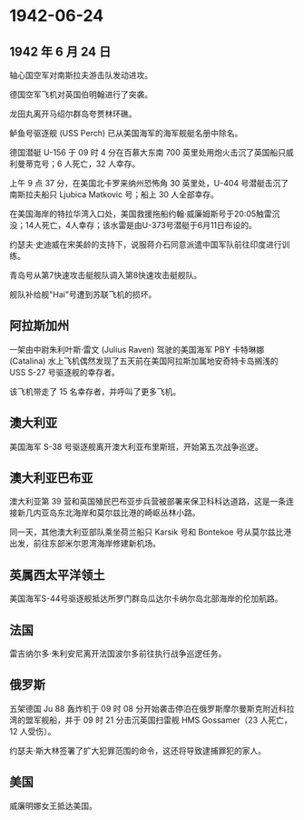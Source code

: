 # 1942-06-24

## 1942 年 6 月 24 日

轴心国空军对南斯拉夫游击队发动进攻。

德国空军飞机对英国伯明翰进行了突袭。

龙田丸离开马绍尔群岛夸贾林环礁。

鲈鱼号驱逐舰 (USS Perch) 已从美国海军的海军舰艇名册中除名。

德国潜艇 U-156 于 09 时 4 分在百慕大东南 700
英里处用炮火击沉了英国船只威利曼蒂克号；6 人死亡，32 人幸存。

上午 9 点 37 分，在美国北卡罗来纳州恐怖角 30 英里处，U-404
号潜艇击沉了南斯拉夫船只 Ljubica Matkovic 号；船上 30 人全部幸存。

在美国海岸的特拉华湾入口处，美国救援拖船约翰·威廉姆斯号于20:05触雷沉没；14人死亡，4人幸存；该水雷是由U-373号潜艇于6月11日布设的。

约瑟夫·史迪威在宋美龄的支持下，说服蒋介石同意派遣中国军队前往印度进行训练。

青岛号从第7快速攻击艇舰队调入第8快速攻击艇舰队。

舰队补给舰"Hai"号遭到苏联飞机的损坏。

## 阿拉斯加州

一架由中尉朱利叶斯·雷文 (Julius Raven) 驾驶的美国海军 PBY 卡特琳娜
(Catalina) 水上飞机偶然发现了五天前在美国阿拉斯加属地安奇特卡岛搁浅的
USS S-27 号驱逐舰的幸存者。

该飞机带走了 15 名幸存者，并呼叫了更多飞机。

## 澳大利亚

美国海军 S-38 号驱逐舰离开澳大利亚布里斯班，开始第五次战争巡逻。

## 澳大利亚巴布亚

澳大利亚第 39
营和英国殖民巴布亚步兵营被部署来保卫科科达道路，这是一条连接新几内亚岛东北海岸和莫尔兹比港的崎岖丛林小路。

同一天，其他澳大利亚部队乘坐荷兰船只 Karsik 号和 Bontekoe
号从莫尔兹比港出发，前往东部米尔恩湾海岸修建新机场。

## 英属西太平洋领土

美国海军S-44号驱逐舰抵达所罗门群岛瓜达尔卡纳尔岛北部海岸的伦加航路。

## 法国

雷吉纳尔多·朱利安尼离开法国波尔多前往执行战争巡逻任务。

## 俄罗斯

五架德国 Ju 88 轰炸机于 09 时 08
分开始袭击停泊在俄罗斯摩尔曼斯克附近科拉湾的盟军舰船，并于 09 时 21
分击沉英国扫雷舰 HMS Gossamer（23 人死亡，12 人受伤）。

约瑟夫·斯大林签署了扩大犯罪范围的命令，这还将导致逮捕罪犯的家人。

## 美国

威廉明娜女王抵达美国。


